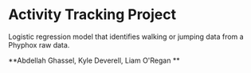 # Activity Tracking Project

Logistic regression model that identifies walking or jumping data from a Phyphox raw data. 

**Abdellah Ghassel, Kyle Deverell, Liam O'Regan **
